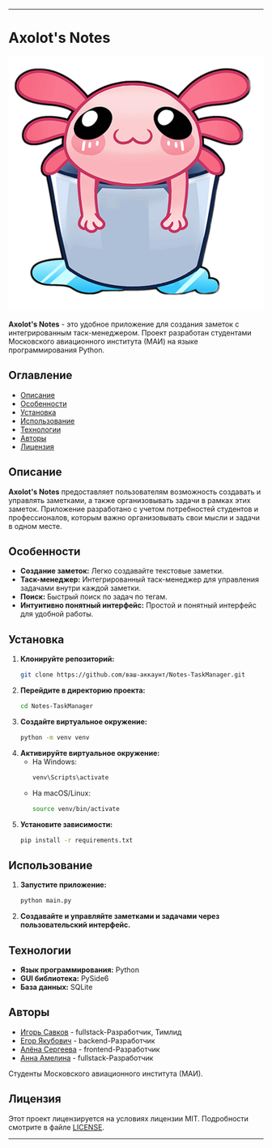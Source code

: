 
---

# Axolot's Notes

![Axolot's Notes Logo](axolot.png)

**Axolot's Notes** - это удобное приложение для создания заметок с интегрированным таск-менеджером. Проект разработан студентами Московского авиационного института (МАИ) на языке программирования Python.

## Оглавление
- [Описание](#описание)
- [Особенности](#особенности)
- [Установка](#установка)
- [Использование](#использование)
- [Технологии](#технологии)
- [Авторы](#авторы)
- [Лицензия](#лицензия)

## Описание
**Axolot's Notes** предоставляет пользователям возможность создавать и управлять заметками, а также организовывать задачи в рамках этих заметок. Приложение разработано с учетом потребностей студентов и профессионалов, которым важно организовывать свои мысли и задачи в одном месте.

## Особенности
- **Создание заметок:** Легко создавайте текстовые заметки.
- **Таск-менеджер:** Интегрированный таск-менеджер для управления задачами внутри каждой заметки.
- **Поиск:** Быстрый поиск по задач по тегам.
- **Интуитивно понятный интерфейс:** Простой и понятный интерфейс для удобной работы.


## Установка
1. **Клонируйте репозиторий:**
   ```bash
   git clone https://github.com/ваш-аккаунт/Notes-TaskManager.git
   ```
2. **Перейдите в директорию проекта:**
   ```bash
   cd Notes-TaskManager
   ```
3. **Создайте виртуальное окружение:**
   ```bash
   python -m venv venv
   ```
4. **Активируйте виртуальное окружение:**
   - На Windows:
     ```bash
     venv\Scripts\activate
     ```
   - На macOS/Linux:
     ```bash
     source venv/bin/activate
     ```
5. **Установите зависимости:**
   ```bash
   pip install -r requirements.txt
   ```

## Использование
1. **Запустите приложение:**
   ```bash
   python main.py
   ```
2. **Создавайте и управляйте заметками и задачами через пользовательский интерфейс.**

## Технологии
- **Язык программирования:** Python
- **GUI библиотека:** PySide6
- **База данных:** SQLite

## Авторы
- [Игорь Савков](https://github.com/GoldGlaid) - fullstack-Разработчик, Тимлид
- [Егор Якубович](https://github.com/soules-one) - backend-Разработчик
- [Алёна Сергеева](https://github.com/ваш-аккаунт) - frontend-Разработчик
- [Анна Амелина](https://github.com/anegamelina) - fullstack-Разработчик

Студенты Московского авиационного института (МАИ).

## Лицензия
Этот проект лицензируется на условиях лицензии MIT. Подробности смотрите в файле [LICENSE](./LICENSE).

---
